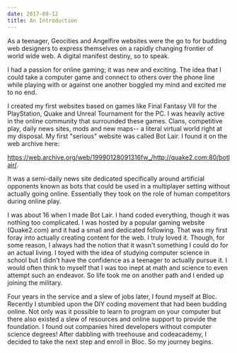 ```yaml
---
date: 2017-09-12
title: An Introduction
---
```

As a teenager, Geocities and Angelfire websites were the go to for budding web designers to express themselves on a rapidly changing frontier of world wide web. A digital manifest destiny, so to speak.

I had a passion for online gaming; it was new and exciting. The idea that I could take a computer game and connect to others over the phone line while playing with or against one another boggled my mind and excited me to no end.

I created my first websites based on games like Final Fantasy VII for the PlayStation, Quake and Unreal Tournament for the PC. I was heavily active in the online community that surrounded these games. Clans, competitive play, daily news sites, mods and new maps-- a literal virtual world right at my disposal. My first "serious" website was called Bot Lair. I found it on the web archive here:

https://web.archive.org/web/19990128091316fw_/http://quake2.com:80/botlair/.

It was a semi-daily news site dedicated specifically around artificial opponents known as bots that could be used in a multiplayer setting without actually going online. Essentially they took on the role of human competitors during online play.

I was about 16 when I made Bot Lair. I hand coded everything, though it was nothing too complicated. I was hosted by a popular gaming website (Quake2.com) and it had a small and dedicated following. That was my first foray into actually creating content for the web. I truly loved it. Though, for some reason, I always had the notion that it wasn't something I could do for an actual living. I toyed with the idea of studying computer science in school but I didn't have the confidence as a teenager to actually pursue it. I would often think to myself that I was too inept at math and science to even attempt such an endeavor. So life took me on another path and I ended up joining the military.

Four years in the service and a slew of jobs later, I found myself at Bloc. Recently I stumbled upon the DIY coding movement that had been budding online. Not only was it possible to learn to program on your computer but there also existed a slew of resources and online support to provide the foundation. I found out companies hired developers without computer science degrees! After dabbling with treehouse and codeacademy, I decided to take the next step and enroll in Bloc. So my journey begins.
